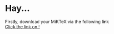 # Hay...  
Firstly, download your MiKTeX via the following link  
[Click the link on !](https://miktex.org/download)

